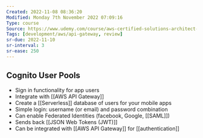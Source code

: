 ```yaml
---
Created: 2022-11-08 08:36:20
Modified: Monday 7th November 2022 07:09:16
Type: course
Source: https://www.udemy.com/course/aws-certified-solutions-architect-associate-saa-c01/?xref=E0Aed11STH4LPUQvCz0GJFABTmM=
Tags: [development/aws/api-gateway, review]
sr-due: 2022-11-10
sr-interval: 3
sr-ease: 250
---
```


## Cognito User Pools

- Sign in functionality for app users
- Integrate with [[AWS API Gateway]]
- Create a [[Serverless]] database of users for your mobile apps
- Simple login: username (or email) and password combination
- Can enable Federated Identities (facebook, Google, [[SAML]])
- Sends back [[JSON Web Tokens (JWT)]]
- Can be integrated with [[AWS API Gateway]] for [[authentication]]